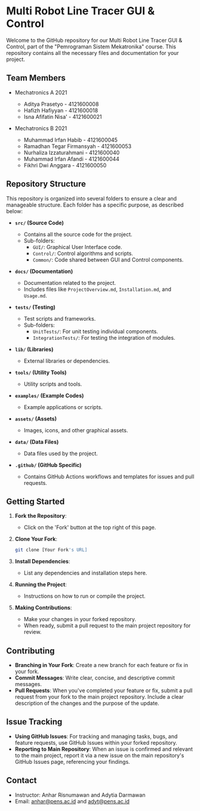 # Multi Robot Line Tracer GUI & Control

Welcome to the GitHub repository for our Multi Robot Line Tracer GUI & Control, part of the "Pemrograman Sistem Mekatronika" course. This repository contains all the necessary files and documentation for your project.

## Team Members

- Mechatronics A 2021
  - Aditya Prasetyo - 4121600008
  - Hafizh Hafiyyan - 4121600018
  - Isna Afifatin Nisa' - 4121600021
    
- Mechatronics B 2021
  - Muhammad Irfan Habib - 4121600045
  - Ramadhan Tegar Firmansyah - 4121600053
  - Nurhaliza Izzaturahmani - 4121600040
  - Muhammad Irfan Afandi - 4121600044
  - Fikhri Dwi Anggara - 4121600050

## Repository Structure

This repository is organized into several folders to ensure a clear and manageable structure. Each folder has a specific purpose, as described below:

- **`src/` (Source Code)**
  - Contains all the source code for the project.
  - Sub-folders:
    - `GUI/`: Graphical User Interface code.
    - `Control/`: Control algorithms and scripts.
    - `Common/`: Code shared between GUI and Control components.

- **`docs/` (Documentation)**
  - Documentation related to the project.
  - Includes files like `ProjectOverview.md`, `Installation.md`, and `Usage.md`.

- **`tests/` (Testing)**
  - Test scripts and frameworks.
  - Sub-folders:
    - `UnitTests/`: For unit testing individual components.
    - `IntegrationTests/`: For testing the integration of modules.

- **`lib/` (Libraries)**
  - External libraries or dependencies.

- **`tools/` (Utility Tools)**
  - Utility scripts and tools.

- **`examples/` (Example Codes)**
  - Example applications or scripts.

- **`assets/` (Assets)**
  - Images, icons, and other graphical assets.

- **`data/` (Data Files)**
  - Data files used by the project.

- **`.github/` (GitHub Specific)**
  - Contains GitHub Actions workflows and templates for issues and pull requests.

## Getting Started

1. **Fork the Repository**:
   - Click on the 'Fork' button at the top right of this page.

2. **Clone Your Fork**:
   ```bash
   git clone [Your Fork's URL]

3. **Install Dependencies**:
    - List any dependencies and installation steps here.

4. **Running the Project**:
    - Instructions on how to run or compile the project.

5. **Making Contributions**:
    - Make your changes in your forked repository.
    - When ready, submit a pull request to the main project repository for review.

## Contributing

- **Branching in Your Fork**: Create a new branch for each feature or fix in your fork.
- **Commit Messages**: Write clear, concise, and descriptive commit messages.
- **Pull Requests**: When you've completed your feature or fix, submit a pull request from your fork to the main project repository. Include a clear description of the changes and the purpose of the update.

## Issue Tracking

- **Using GitHub Issues**: For tracking and managing tasks, bugs, and feature requests, use GitHub Issues within your forked repository.
- **Reporting to Main Repository**: When an issue is confirmed and relevant to the main project, report it via a new issue on the main repository's GitHub Issues page, referencing your findings.

## Contact

- Instructor: Anhar Risnumawan and Adytia Darmawan
- Email: anhar@pens.ac.id and adyt@pens.ac.id
